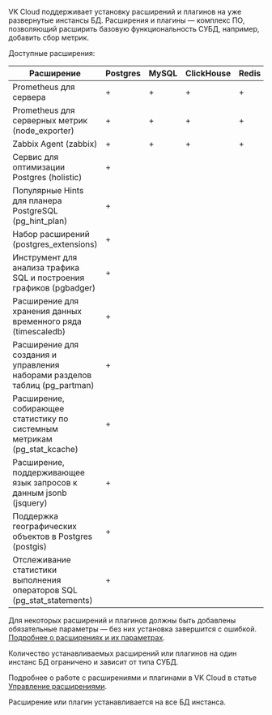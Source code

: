VK Cloud поддерживает установку расширений и плагинов на уже развернутые инстансы БД. Расширения и плагины — комплекс ПО, позволяющий расширить базовую функциональность СУБД, например, добавить сбор метрик.

Доступные расширения:

| Расширение                                                                 | Postgres | MySQL | ClickHouse | Redis | MongoDB |
|----------------------------------------------------------------------------|---|---|---|---|---|
| Prometheus для сервера                                                     | + | + | + | + |   |
| Prometheus для серверных метрик (node_exporter)                            | + | + | + | + | + |
| Zabbix Agent (zabbix)                                                      | + | + | + | + | + |
| Сервис для оптимизации Postgres (holistic)                                 | + |   |   |   |   |
| Популярные Hints для планера PostgreSQL (pg_hint_plan)                     | + |   |   |   |   |
| Набор расширений (postgres_extensions)                                     | + |   |   |   |   |
| Инструмент для анализа трафика SQL и построения графиков (pgbadger)        | + |   |   |   |   |
| Расширение для хранения данных временного ряда (timescaledb)               | + |   |   |   |   |
| Расширение для создания и управления наборами разделов таблиц (pg_partman) | + |   |   |   |   |
| Расширение, собирающее статистику по системным метрикам (pg_stat_kcache)   | + |   |   |   |   |
| Расширение, поддерживающее язык запросов к данным jsonb (jsquery)          | + |   |   |   |   |
| Поддержка географических объектов в Postgres (postgis)                     | + |   |   |   |   |
| Отслеживание статистики выполнения операторов SQL (pg_stat_statements)     | + |   |   |   |   |

Для некоторых расширений и плагинов должны быть добавлены обязательные параметры — без них установка завершится с ошибкой. [Подробнее о расширениях и их параметрах](../../extensions/).

Количество устанавливаемых расширений или плагинов на один инстанс БД ограничено и зависит от типа СУБД.

Подробнее о работе с расширениями и плагинами в VK Cloud в статье [Управление расширениями](../../service-management/managing-extensions/).

<info>

Расширение или плагин устанавливается на все БД инстанса.

</info>
